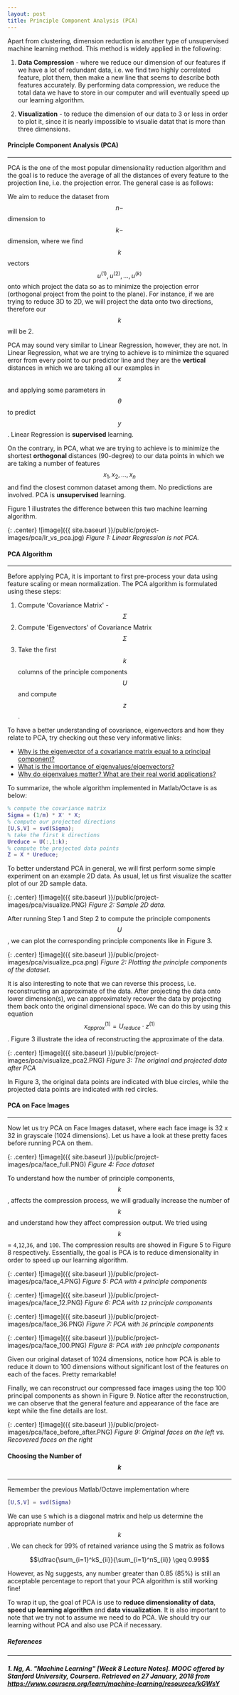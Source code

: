 ```yaml
---
layout: post
title: Principle Component Analysis (PCA)
---
```


Apart from clustering, dimension reduction is another type of unsupervised machine learning method. This method is widely applied in the following:

1. **Data Compression** - where we reduce our dimension of our features if we have a lot of redundant data, i.e. we find two highly correlated feature, plot them, then make a new line that seems to describe both features accurately. By performing data compression, we reduce the total data we have to store in our computer and will eventually speed up our learning algorithm.

2. **Visualization** - to reduce the dimension of our data to 3 or less in order to plot it, since it is nearly impossible to visualie datat that is more than three dimensions.



#### Principle Component Analysis (PCA)
---

PCA is the one of the most popular dimensionality reduction algorithm and the goal is to reduce the average of all the distances of every feature to the projection line, i.e. the projection error. The general case is as follows:

We aim to reduce the dataset from $$n-$$ dimension to $$k-$$dimension, where we find $$k$$ vectors $$u^{(1)}, u^{(2)}, \dots, u^{(k)}$$ onto which project the data so as to minimize the projection error (orthogonal project from the point to the plane). For instance, if we are trying to reduce 3D to 2D, we will project the data onto two directions, therefore our $$k$$ will be 2.

PCA may sound very similar to Linear Regression, however, they are not. In Linear Regression, what we are trying to achieve is to minimize the squared error from every point to our predictor line and they are the **vertical** distances in which we are taking all our examples in $$x$$ and applying some parameters in $$\theta$$ to predict $$y$$. Linear Regression is **supervised** learning.

On the contrary, in PCA, what we are trying to achieve is to minimize the shortest **orthogonal** distances (90-degree) to our data points in which we are taking a number of features $$x_1, x_2, \dots, x_n$$ and find the closest common dataset among them. No predictions are involved. PCA is **unsupervised** learning.

Figure 1 illustrates the difference between this two machine learning algorithm.

{: .center}
![image]({{ site.baseurl }}/public/project-images/pca/lr_vs_pca.jpg)
*Figure 1: Linear Regression is not PCA.*

#### PCA Algorithm
---

Before applying PCA, it is important to first pre-process your data using feature scaling or mean normalization. The PCA algorithm is formulated using these steps:
1. Compute 'Covariance Matrix' - $$\Sigma$$
2. Compute 'Eigenvectors' of Covariance Matrix $$\Sigma$$
3. Take the first $$k$$ columns of the principle components $$U$$ and compute $$z$$.

To have a better understanding of covariance, eigenvectors and how they relate to PCA, try checking out these very informative links:
- [Why is the eigenvector of a covariance matrix equal to a principal component?](https://math.stackexchange.com/questions/23596/why-is-the-eigenvector-of-a-covariance-matrix-equal-to-a-principal-component)
- [What is the importance of eigenvalues/eigenvectors?](https://math.stackexchange.com/questions/23312/what-is-the-importance-of-eigenvalues-eigenvectors)
- [Why do eigenvalues matter? What are their real world applications?](https://www.quora.com/Why-do-eigenvalues-matter-What-are-their-real-world-applications)

To summarize, the whole algorithm implemented in Matlab/Octave is as below:

```matlab
% compute the covariance matrix
Sigma = (1/m) * X' * X; 
% compute our projected directions
[U,S,V] = svd(Sigma);   
% take the first k directions
Ureduce = U(:,1:k);     
% compute the projected data points
Z = X * Ureduce;       
```

To better understand PCA in general, we will first perform some simple experiment on an example 2D data. As usual, let us first visualize the scatter plot of our 2D sample data.

{: .center}
![image]({{ site.baseurl }}/public/project-images/pca/visualize.PNG)
*Figure 2: Sample 2D data.*

After running Step 1 and Step 2 to compute the principle components $$U$$, we can plot the corresponding principle components like in Figure 3.

{: .center}
![image]({{ site.baseurl }}/public/project-images/pca/visualize_pca.png)
*Figure 2: Plotting the principle components of the dataset.*

It is also interesting to note that we can reverse this process, i.e. reconstructing an approximate of the data. After projecting the data onto lower dimension(s), we can approximately recover the data by projecting them back onto the original dimensional space. We can do this by using this equation $$x_{approx}^{(1)} = U_{reduce} \cdot z^{(1)}$$. Figure 3 illustrate the idea of reconstructing the approximate of the data.


{: .center}
![image]({{ site.baseurl }}/public/project-images/pca/visualize_pca2.PNG)
*Figure 3: The original and projected data after PCA*

In Figure 3, the original data points are indicated with blue circles, while the projected data points are indicated with red circles.

#### PCA on Face Images
---

Now let us try PCA on Face Images dataset, where each face image is 32 x 32 in grayscale (1024 dimensions). Let us have a look at these pretty faces before running PCA on them.


{: .center}
![image]({{ site.baseurl }}/public/project-images/pca/face_full.PNG)
*Figure 4: Face dataset*

To understand how the number of principle components, $$k$$, affects the compression process, we will gradually increase the number of $$k$$ and understand how they affect compression output. We tried using $$k$$ = `4`,`12`,`36`, and `100`. The compression results are showed in Figure 5 to Figure 8 respectively. Essentially, the goal is PCA is to reduce dimensionality in order to speed up our learning algorithm.

{: .center}
![image]({{ site.baseurl }}/public/project-images/pca/face_4.PNG)
*Figure 5: PCA with `4` principle components*

{: .center}
![image]({{ site.baseurl }}/public/project-images/pca/face_12.PNG)
*Figure 6: PCA with `12` principle components*

{: .center}
![image]({{ site.baseurl }}/public/project-images/pca/face_36.PNG)
*Figure 7: PCA with `36` principle components*

{: .center}
![image]({{ site.baseurl }}/public/project-images/pca/face_100.PNG)
*Figure 8: PCA with `100` principle components*

Given our original dataset of 1024 dimensions, notice how PCA is able to reduce it down to 100 dimensions without significant lost of the features on each of the faces. Pretty remarkable!

Finally, we can reconstruct our compressed face images using the top 100 principal components as shown in Figure 9. Notice after the reconstruction, we can observe that the general feature and appearance of the face are kept while the fine details are lost.

{: .center}
![image]({{ site.baseurl }}/public/project-images/pca/face_before_after.PNG)
*Figure 9: Original faces on the left vs. Recovered faces on the right*


#### Choosing the Number of $$k$$
---

Remember the previous Matlab/Octave implementation where

```matlab
[U,S,V] = svd(Sigma)
```

We can use `S` which is a diagonal matrix and help us determine the appropriate number of $$k$$. We can check for 99% of retained variance using the S matrix as follows

$$\dfrac{\sum_{i=1}^kS_{ii}}{\sum_{i=1}^nS_{ii}} \geq 0.99$$

However, as Ng suggests, any number greater than 0.85 (85%) is still an acceptable percentage to report that your PCA algorithm is still working fine!

To wrap it up, the goal of PCA is use to **reduce dimensionality of data**, **speed up learning algorithm** and **data visualization**. It is also important to note that we try not to assume we need to do PCA. We should try our learning without PCA and also use PCA if necessary.


##### References
---

##### 1. Ng, A. "Machine Learning" [Week 8 Lecture Notes]. MOOC offered by Stanford University, Coursera. Retrieved on 27 January, 2018 from https://www.coursera.org/learn/machine-learning/resources/kGWsY